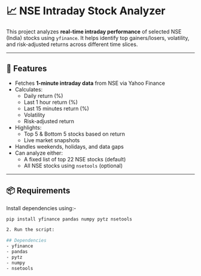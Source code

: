 # 📈 NSE Intraday Stock Analyzer

This project analyzes **real-time intraday performance** of selected NSE (India) stocks using `yfinance`. It helps identify top gainers/losers, volatility, and risk-adjusted returns across different time slices.

---

## 🔧 Features

- Fetches **1-minute intraday data** from NSE via Yahoo Finance
- Calculates:
  - Daily return (%)
  - Last 1 hour return (%)
  - Last 15 minutes return (%)
  - Volatility
  - Risk-adjusted return
- Highlights:
  - Top 5 & Bottom 5 stocks based on return
  - Live market snapshots
- Handles weekends, holidays, and data gaps
- Can analyze either:
  - A fixed list of top 22 NSE stocks (default)
  - All NSE stocks using `nsetools` (optional)

---

## 📦 Requirements

Install dependencies using:-

```bash
pip install yfinance pandas numpy pytz nsetools

2. Run the script:

## Dependencies
- yfinance
- pandas
- pytz
- numpy
- nsetools

